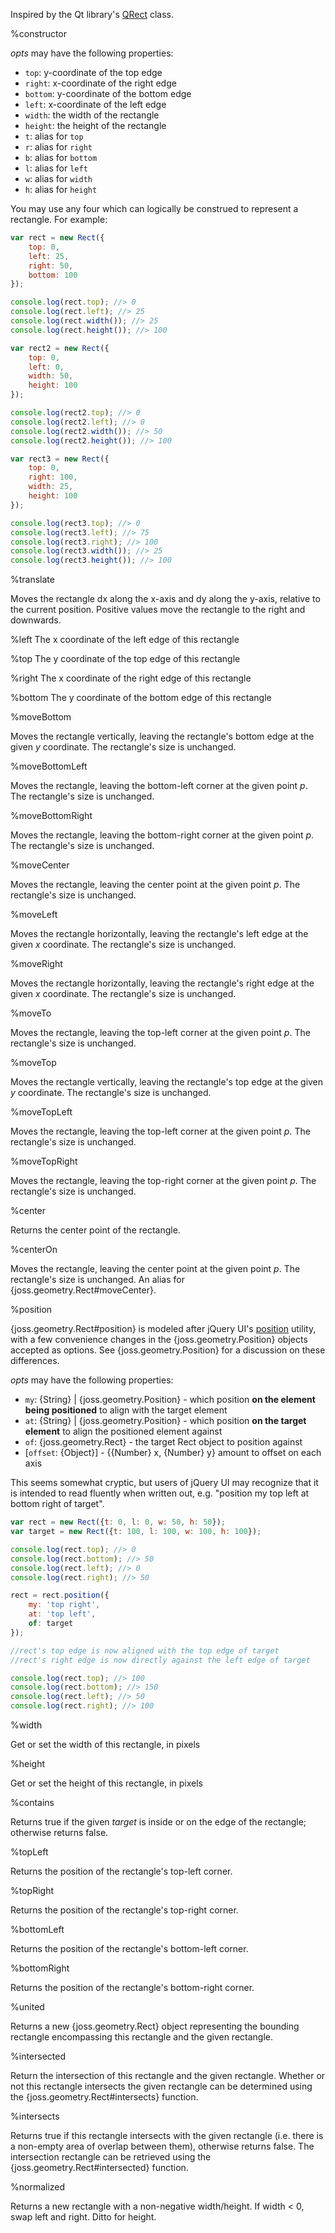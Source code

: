 Inspired by the Qt library's
[QRect](http://doc.qt.digia.com/4.7-snapshot/qrect.html) class.


%constructor

*opts* may have the following properties:

* `top`: y-coordinate of the top edge
* `right`: x-coordinate of the right edge
* `bottom`: y-coordinate of the bottom edge
* `left`: x-coordinate of the left edge
* `width`: the width of the rectangle
* `height`: the height of the rectangle
* `t`: alias for `top`
* `r`: alias for `right`
* `b`: alias for `bottom`
* `l`: alias for `left`
* `w`: alias for `width`
* `h`: alias for `height`

You may use any four which can logically be construed to represent a rectangle.
For example:

```js
var rect = new Rect({
	top: 0,
	left: 25,
	right: 50,
	bottom: 100
});

console.log(rect.top); //> 0
console.log(rect.left); //> 25
console.log(rect.width()); //> 25
console.log(rect.height()); //> 100

var rect2 = new Rect({
	top: 0,
	left: 0,
	width: 50,
	height: 100
});

console.log(rect2.top); //> 0
console.log(rect2.left); //> 0
console.log(rect2.width()); //> 50
console.log(rect2.height()); //> 100

var rect3 = new Rect({
	top: 0,
	right: 100,
	width: 25,
	height: 100
});

console.log(rect3.top); //> 0
console.log(rect3.left); //> 75
console.log(rect3.right); //> 100
console.log(rect3.width()); //> 25
console.log(rect3.height()); //> 100
```


%translate

Moves the rectangle dx along the x-axis and dy along the y-axis, relative to
the current position. Positive values move the rectangle to the right and
downwards.


%left
The x coordinate of the left edge of this rectangle


%top
The y coordinate of the top edge of this rectangle


%right
The x coordinate of the right edge of this rectangle


%bottom
The y coordinate of the bottom edge of this rectangle


%moveBottom

Moves the rectangle vertically, leaving the rectangle's bottom edge at the
given *y* coordinate. The rectangle's size is unchanged.


%moveBottomLeft

Moves the rectangle, leaving the bottom-left corner at the given point *p*. The
rectangle's size is unchanged.


%moveBottomRight

Moves the rectangle, leaving the bottom-right corner at the given point *p*.
The rectangle's size is unchanged.


%moveCenter

Moves the rectangle, leaving the center point at the given point *p*. The
rectangle's size is unchanged.


%moveLeft

Moves the rectangle horizontally, leaving the rectangle's left edge at the
given *x* coordinate. The rectangle's size is unchanged.


%moveRight

Moves the rectangle horizontally, leaving the rectangle's right edge at the
given *x* coordinate. The rectangle's size is unchanged.


%moveTo

Moves the rectangle, leaving the top-left corner at the given point *p*. The
rectangle's size is unchanged.


%moveTop

Moves the rectangle vertically, leaving the rectangle's top edge at the given
*y* coordinate. The rectangle's size is unchanged.


%moveTopLeft

Moves the rectangle, leaving the top-left corner at the given point *p*. The
rectangle's size is unchanged.


%moveTopRight

Moves the rectangle, leaving the top-right corner at the given point *p*. The
rectangle's size is unchanged.


%center

Returns the center point of the rectangle.


%centerOn

Moves the rectangle, leaving the center point at the given point *p*. The
rectangle's size is unchanged. An alias for {joss.geometry.Rect#moveCenter}.


%position

{joss.geometry.Rect#position} is modeled after jQuery UI's
[position](http://api.jqueryui.com/position/) utility, with a few convenience
changes in the {joss.geometry.Position} objects accepted as options. See
{joss.geometry.Position} for a discussion on these differences.

*opts* may have the following properties:

* `my`: {String} | {joss.geometry.Position} - which position **on the element
  being positioned** to align with the target element
* `at`: {String} | {joss.geometry.Position} - which position **on the target
  element** to align the positioned element against
* `of`: {joss.geometry.Rect} - the target Rect object to position against
* [`offset`: {Object}] - {{Number} x, {Number} y} amount to offset on each axis

This seems somewhat cryptic, but users of jQuery UI may recognize that it is
intended to read fluently when written out, e.g. "position my top left at
bottom right of target".

```js
var rect = new Rect({t: 0, l: 0, w: 50, h: 50});
var target = new Rect({t: 100, l: 100, w: 100, h: 100});

console.log(rect.top); //> 0
console.log(rect.bottom); //> 50
console.log(rect.left); //> 0
console.log(rect.right); //> 50

rect = rect.position({
	my: 'top right',
	at: 'top left',
	of: target
});

//rect's top edge is now aligned with the top edge of target
//rect's right edge is now directly against the left edge of target

console.log(rect.top); //> 100
console.log(rect.bottom); //> 150
console.log(rect.left); //> 50
console.log(rect.right); //> 100
```


%width

Get or set the width of this rectangle, in pixels


%height

Get or set the height of this rectangle, in pixels


%contains

Returns true if the given *target* is inside or on the edge of the rectangle;
otherwise returns false.


%topLeft

Returns the position of the rectangle's top-left corner.


%topRight

Returns the position of the rectangle's top-right corner.


%bottomLeft

Returns the position of the rectangle's bottom-left corner.


%bottomRight

Returns the position of the rectangle's bottom-right corner.


%united

Returns a new {joss.geometry.Rect} object representing the bounding rectangle
encompassing this rectangle and the given rectangle.


%intersected

Return the intersection of this rectangle and the given rectangle. Whether or
not this rectangle intersects the given rectangle can be determined using the
{joss.geometry.Rect#intersects} function.


%intersects

Returns true if this rectangle intersects with the given rectangle (i.e. there
is a non-empty area of overlap between them), otherwise returns false.  The
intersection rectangle can be retrieved using the {joss.geometry.Rect#intersected} function.


%normalized

Returns a new rectangle with a non-negative width/height.  If width < 0, swap
left and right.  Ditto for height.

